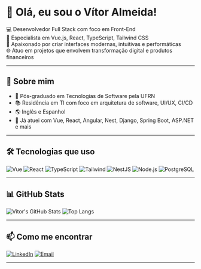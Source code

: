 # 👋 Olá, eu sou o Vítor Almeida!

💻 Desenvolvedor Full Stack com foco em Front-End  
🎯 Especialista em Vue.js, React, TypeScript, Tailwind CSS  
🚀 Apaixonado por criar interfaces modernas, intuitivas e performáticas  
🌐 Atuo em projetos que envolvem transformação digital e produtos financeiros  

---

## 💼 Sobre mim

- 🧠 Pós-graduado em Tecnologias de Software pela UFRN  
- 📚 Residência em TI com foco em arquitetura de software, UI/UX, CI/CD  
- 🌎 Inglês e Espanhol  
- 🧩 Já atuei com Vue, React, Angular, Nest, Django, Spring Boot, ASP.NET e mais

---

## 🛠️ Tecnologias que uso

![Vue](https://img.shields.io/badge/-Vue.js-42b883?style=flat-square&logo=vue.js&logoColor=fff)
![React](https://img.shields.io/badge/-React-61DAFB?style=flat-square&logo=react&logoColor=000)
![TypeScript](https://img.shields.io/badge/-TypeScript-3178C6?style=flat-square&logo=typescript&logoColor=fff)
![Tailwind](https://img.shields.io/badge/-Tailwind-38B2AC?style=flat-square&logo=tailwind-css&logoColor=fff)
![NestJS](https://img.shields.io/badge/-NestJS-E0234E?style=flat-square&logo=nestjs&logoColor=fff)
![Node.js](https://img.shields.io/badge/-Node.js-339933?style=flat-square&logo=node.js&logoColor=fff)
![PostgreSQL](https://img.shields.io/badge/-PostgreSQL-336791?style=flat-square&logo=postgresql&logoColor=fff)

---

## 📊 GitHub Stats

![Vitor's GitHub Stats](https://github-readme-stats.vercel.app/api?username=vitorarj&show_icons=true&theme=radical)
![Top Langs](https://github-readme-stats.vercel.app/api/top-langs/?username=vitorarj&layout=compact&theme=radical)

---

## 📫 Como me encontrar

[![LinkedIn](https://img.shields.io/badge/-LinkedIn-blue?style=flat-square&logo=linkedin&logoColor=white)](https://www.linkedin.com/in/vitorarj)
[![Email](https://img.shields.io/badge/-Email-red?style=flat-square&logo=gmail&logoColor=white)](mailto:vitorarj777arj@gmail.com)

---
